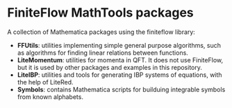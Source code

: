 FiniteFlow MathTools packages
=============================

A collection of Mathematica packages using the finiteflow library:

- **FFUtils**: utilities implementing simple general purpose
  algorithms, such as algorithms for finding linear relations between
  functions.
- **LiteMomentum**: utilities for momenta in QFT.  It does not use
  FiniteFlow, but it is used by other packages and examples in this
  repository.
- **LiteIBP**: utilities and tools for generating IBP systems of
  equations, with the help of LiteRed.
- **Symbols**: contains Mathematica scripts for builduing integrable
  symbols from known alphabets.

